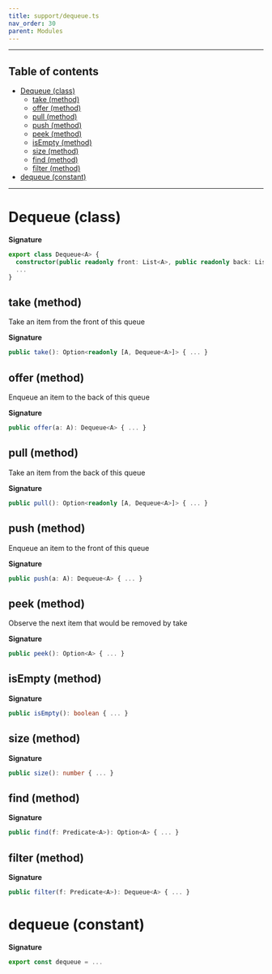 ```yaml
---
title: support/dequeue.ts
nav_order: 30
parent: Modules
---
```


---

<h2 class="text-delta">Table of contents</h2>

- [Dequeue (class)](#dequeue-class)
  - [take (method)](#take-method)
  - [offer (method)](#offer-method)
  - [pull (method)](#pull-method)
  - [push (method)](#push-method)
  - [peek (method)](#peek-method)
  - [isEmpty (method)](#isempty-method)
  - [size (method)](#size-method)
  - [find (method)](#find-method)
  - [filter (method)](#filter-method)
- [dequeue (constant)](#dequeue-constant)

---

# Dequeue (class)

**Signature**

```ts
export class Dequeue<A> {
  constructor(public readonly front: List<A>, public readonly back: List<A>) { ... }
  ...
}
```

## take (method)

Take an item from the front of this queue

**Signature**

```ts
public take(): Option<readonly [A, Dequeue<A>]> { ... }
```

## offer (method)

Enqueue an item to the back of this queue

**Signature**

```ts
public offer(a: A): Dequeue<A> { ... }
```

## pull (method)

Take an item from the back of this queue

**Signature**

```ts
public pull(): Option<readonly [A, Dequeue<A>]> { ... }
```

## push (method)

Enqueue an item to the front of this queue

**Signature**

```ts
public push(a: A): Dequeue<A> { ... }
```

## peek (method)

Observe the next item that would be removed by take

**Signature**

```ts
public peek(): Option<A> { ... }
```

## isEmpty (method)

**Signature**

```ts
public isEmpty(): boolean { ... }
```

## size (method)

**Signature**

```ts
public size(): number { ... }
```

## find (method)

**Signature**

```ts
public find(f: Predicate<A>): Option<A> { ... }
```

## filter (method)

**Signature**

```ts
public filter(f: Predicate<A>): Dequeue<A> { ... }
```

# dequeue (constant)

**Signature**

```ts
export const dequeue = ...
```
